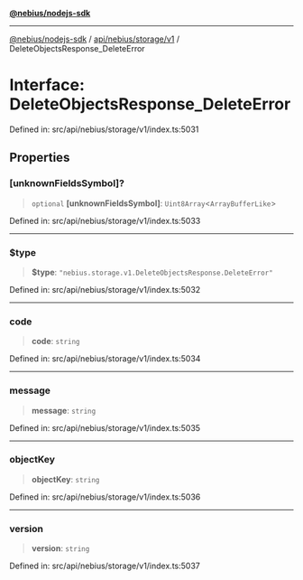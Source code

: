 [**@nebius/nodejs-sdk**](../../../../../README.md)

***

[@nebius/nodejs-sdk](../../../../../README.md) / [api/nebius/storage/v1](../README.md) / DeleteObjectsResponse\_DeleteError

# Interface: DeleteObjectsResponse\_DeleteError

Defined in: src/api/nebius/storage/v1/index.ts:5031

## Properties

### \[unknownFieldsSymbol\]?

> `optional` **\[unknownFieldsSymbol\]**: `Uint8Array`\<`ArrayBufferLike`\>

Defined in: src/api/nebius/storage/v1/index.ts:5033

***

### $type

> **$type**: `"nebius.storage.v1.DeleteObjectsResponse.DeleteError"`

Defined in: src/api/nebius/storage/v1/index.ts:5032

***

### code

> **code**: `string`

Defined in: src/api/nebius/storage/v1/index.ts:5034

***

### message

> **message**: `string`

Defined in: src/api/nebius/storage/v1/index.ts:5035

***

### objectKey

> **objectKey**: `string`

Defined in: src/api/nebius/storage/v1/index.ts:5036

***

### version

> **version**: `string`

Defined in: src/api/nebius/storage/v1/index.ts:5037

